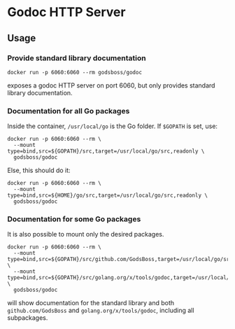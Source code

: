 Godoc HTTP Server
=================

Usage
-----

### Provide standard library documentation

    docker run -p 6060:6060 --rm godsboss/godoc

exposes a godoc HTTP server on port 6060, but only provides standard library documentation.

### Documentation for all Go packages

Inside the container, `/usr/local/go` is the Go folder. If `$GOPATH` is set, use:

    docker run -p 6060:6060 --rm \
      --mount type=bind,src=${GOPATH}/src,target=/usr/local/go/src,readonly \
      godsboss/godoc

Else, this should do it:

    docker run -p 6060:6060 --rm \
      --mount type=bind,src=${HOME}/go/src,target=/usr/local/go/src,readonly \
      godsboss/godoc

### Documentation for some Go packages

It is also possible to mount only the desired packages.

    docker run -p 6060:6060 --rm \
      --mount type=bind,src=${GOPATH}/src/github.com/GodsBoss,target=/usr/local/go/src/github.com/GodsBoss,readonly \
      --mount type=bind,src=${GOPATH}/src/golang.org/x/tools/godoc,target=/usr/local/go/src/golang.org/x/tools/godoc,readonly \
      godsboss/godoc

will show documentation for the standard library and both `github.com/GodsBoss` and `golang.org/x/tools/godoc`, including all subpackages.

